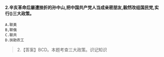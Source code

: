 #### 2.辛亥革命后屡遭挫折的孙中山,把中国共产党人当成亲密朋友,毅然改组国民党,实行()三大政策。
    A.联美
    B,联俄
    C.联共
    D.扶助农工
>   2.【答案】BCD。本题考查三大政策。识记知识














